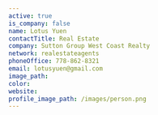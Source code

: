 ```yaml
---
active: true
is_company: false
name: Lotus Yuen
contactTitle: Real Estate
company: Sutton Group West Coast Realty
network: realestateagents
phoneOffice: 778-862-8321
email: lotusyuen@gmail.com
image_path:
color:
website:
profile_image_path: /images/person.png
---
```



